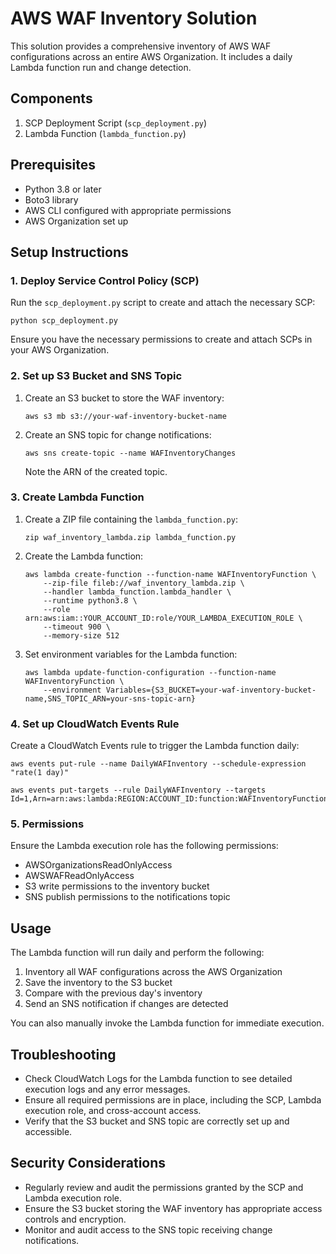 # AWS WAF Inventory Solution

This solution provides a comprehensive inventory of AWS WAF configurations across an entire AWS Organization. It includes a daily Lambda function run and change detection.

## Components

1. SCP Deployment Script (`scp_deployment.py`)
2. Lambda Function (`lambda_function.py`)

## Prerequisites

- Python 3.8 or later
- Boto3 library
- AWS CLI configured with appropriate permissions
- AWS Organization set up

## Setup Instructions

### 1. Deploy Service Control Policy (SCP)

Run the `scp_deployment.py` script to create and attach the necessary SCP:

```
python scp_deployment.py
```

Ensure you have the necessary permissions to create and attach SCPs in your AWS Organization.

### 2. Set up S3 Bucket and SNS Topic

1. Create an S3 bucket to store the WAF inventory:
   ```
   aws s3 mb s3://your-waf-inventory-bucket-name
   ```

2. Create an SNS topic for change notifications:
   ```
   aws sns create-topic --name WAFInventoryChanges
   ```

   Note the ARN of the created topic.

### 3. Create Lambda Function

1. Create a ZIP file containing the `lambda_function.py`:
   ```
   zip waf_inventory_lambda.zip lambda_function.py
   ```

2. Create the Lambda function:
   ```
   aws lambda create-function --function-name WAFInventoryFunction \
       --zip-file fileb://waf_inventory_lambda.zip \
       --handler lambda_function.lambda_handler \
       --runtime python3.8 \
       --role arn:aws:iam::YOUR_ACCOUNT_ID:role/YOUR_LAMBDA_EXECUTION_ROLE \
       --timeout 900 \
       --memory-size 512
   ```

3. Set environment variables for the Lambda function:
   ```
   aws lambda update-function-configuration --function-name WAFInventoryFunction \
       --environment Variables={S3_BUCKET=your-waf-inventory-bucket-name,SNS_TOPIC_ARN=your-sns-topic-arn}
   ```

### 4. Set up CloudWatch Events Rule

Create a CloudWatch Events rule to trigger the Lambda function daily:

```
aws events put-rule --name DailyWAFInventory --schedule-expression "rate(1 day)"

aws events put-targets --rule DailyWAFInventory --targets Id=1,Arn=arn:aws:lambda:REGION:ACCOUNT_ID:function:WAFInventoryFunction
```

### 5. Permissions

Ensure the Lambda execution role has the following permissions:

- AWSOrganizationsReadOnlyAccess
- AWSWAFReadOnlyAccess
- S3 write permissions to the inventory bucket
- SNS publish permissions to the notifications topic

## Usage

The Lambda function will run daily and perform the following:

1. Inventory all WAF configurations across the AWS Organization
2. Save the inventory to the S3 bucket
3. Compare with the previous day's inventory
4. Send an SNS notification if changes are detected

You can also manually invoke the Lambda function for immediate execution.

## Troubleshooting

- Check CloudWatch Logs for the Lambda function to see detailed execution logs and any error messages.
- Ensure all required permissions are in place, including the SCP, Lambda execution role, and cross-account access.
- Verify that the S3 bucket and SNS topic are correctly set up and accessible.

## Security Considerations

- Regularly review and audit the permissions granted by the SCP and Lambda execution role.
- Ensure the S3 bucket storing the WAF inventory has appropriate access controls and encryption.
- Monitor and audit access to the SNS topic receiving change notifications.
